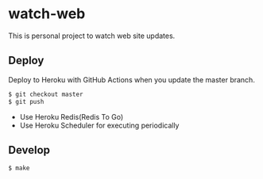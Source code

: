 # watch-web

This is personal project to watch web site updates.

## Deploy

Deploy to Heroku with GitHub Actions when you update the master branch.

```sh
$ git checkout master
$ git push
```

- Use Heroku Redis(Redis To Go)
- Use Heroku Scheduler for executing periodically

## Develop

```sh
$ make
```

